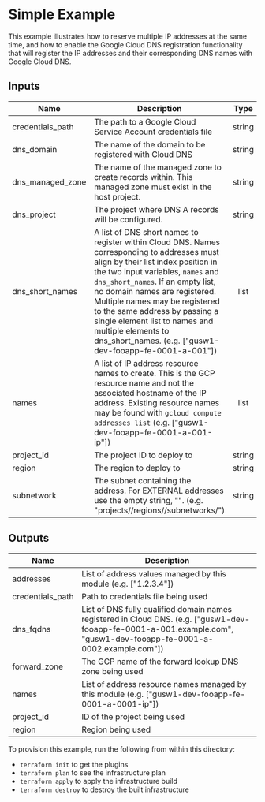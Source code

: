 # Simple Example

This example illustrates how to reserve multiple IP addresses at the same
time, and how to enable the Google Cloud DNS registration functionality that
will register the IP addresses and their corresponding DNS names with Google
Cloud DNS.

[^]: (autogen_docs_start)


## Inputs

| Name | Description | Type | Default | Required |
|------|-------------|:----:|:-----:|:-----:|
| credentials_path | The path to a Google Cloud Service Account credentials file | string | - | yes |
| dns_domain | The name of the domain to be registered with Cloud DNS | string | - | yes |
| dns_managed_zone | The name of the managed zone to create records within.  This managed zone must exist in the host project. | string | - | yes |
| dns_project | The project where DNS A records will be configured. | string | - | yes |
| dns_short_names | A list of DNS short names to register within Cloud DNS.  Names corresponding to addresses must align by their list index position in the two input variables, `names` and `dns_short_names`.  If an empty list, no domain names are registered.  Multiple names may be registered to the same address by passing a single element list to names and multiple elements to dns_short_names.  (e.g. ["gusw1-dev-fooapp-fe-0001-a-001"]) | list | - | yes |
| names | A list of IP address resource names to create.  This is the GCP resource name and not the associated hostname of the IP address.  Existing resource names may be found with `gcloud compute addresses list` (e.g. ["gusw1-dev-fooapp-fe-0001-a-001-ip"]) | list | - | yes |
| project_id | The project ID to deploy to | string | - | yes |
| region | The region to deploy to | string | - | yes |
| subnetwork | The subnet containing the address.  For EXTERNAL addresses use the empty string, "".  (e.g. "projects/<project-name>/regions/<region-name>/subnetworks/<subnetwork-name>") | string | - | yes |

## Outputs

| Name | Description |
|------|-------------|
| addresses | List of address values managed by this module (e.g. ["1.2.3.4"]) |
| credentials_path | Path to credentials file being used |
| dns_fqdns | List of DNS fully qualified domain names registered in Cloud DNS.  (e.g. ["gusw1-dev-fooapp-fe-0001-a-001.example.com", "gusw1-dev-fooapp-fe-0001-a-0002.example.com"]) |
| forward_zone | The GCP name of the forward lookup DNS zone being used |
| names | List of address resource names managed by this module (e.g. ["gusw1-dev-fooapp-fe-0001-a-0001-ip"]) |
| project_id | ID of the project being used |
| region | Region being used |

[^]: (autogen_docs_end)

To provision this example, run the following from within this directory:
- `terraform init` to get the plugins
- `terraform plan` to see the infrastructure plan
- `terraform apply` to apply the infrastructure build
- `terraform destroy` to destroy the built infrastructure